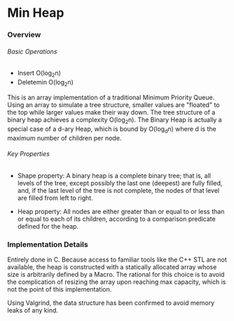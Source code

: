 # Min Heap

### Overview

###### Basic Operations

* Insert O(log<sub>2</sub>n)
* Deletemin O(log<sub>2</sub>n)

This is an array implementation of a traditional Minimum Priority Queue. Using an array to simulate a tree structure, smaller values are "floated" to the top while larger values make their way down. The tree structure of a binary heap achieves a complexity O(log<sub>2</sub>n). The Binary Heap is actually a special case of a d-ary Heap, which is bound by O(log<sub>d</sub>n) where d is the maximum number of children per node.

###### Key Properties

* Shape property: A binary heap is a complete binary tree; that is, all levels of the tree, except possibly the last one (deepest) are fully filled, and, if the last level of the tree is not complete, the nodes of that level are filled from left to right.

* Heap property: All nodes are either greater than or equal to or less than or equal to each of its children, according to a comparison predicate defined for the heap.


### Implementation Details

Entirely done in C. Because access to familiar tools like the C++ STL are not available, the heap is constructed with a statically allocated array whose size is arbitrarily defined by a Macro. The rational for this choice is to avoid the complication of resizing the array upon reaching max capacity, which is not the point of this implementation. 

Using Valgrind, the data structure has been confirmed to avoid memory leaks of any kind. 
